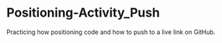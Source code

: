 # Positioning-Activity_Push
Practicing how positioning code and how to push to a live link on GitHub.

